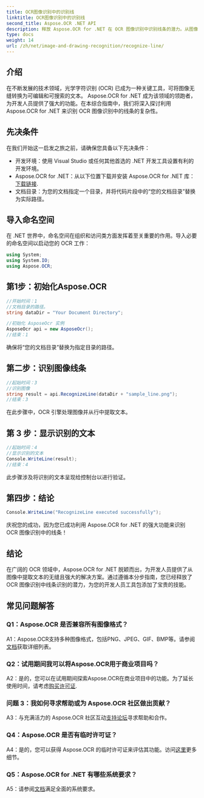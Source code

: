 ```yaml
---
title: OCR图像识别中的识别线
linktitle: OCR图像识别中的识别线
second_title: Aspose.OCR .NET API
description: 释放 Aspose.OCR for .NET 在 OCR 图像识别中识别线条的潜力。从图像中无缝提取文本的开发人员指南。
type: docs
weight: 14
url: /zh/net/image-and-drawing-recognition/recognize-line/
---
```

## 介绍

在不断发展的技术领域，光学字符识别 (OCR) 已成为一种关键工具，可将图像无缝转换为可编辑和可搜索的文本。 Aspose.OCR for .NET 成为该领域的领跑者，为开发人员提供了强大的功能。在本综合指南中，我们将深入探讨利用 Aspose.OCR for .NET 来识别 OCR 图像识别中的线条的复杂性。

## 先决条件

在我们开始这一启发之旅之前，请确保您具备以下先决条件：

- 开发环境：使用 Visual Studio 或任何其他首选的 .NET 开发工具设置有利的开发环境。
-  Aspose.OCR for .NET：从以下位置下载并安装 Aspose.OCR for .NET 库：[下载链接](https://releases.aspose.com/ocr/net/).
- 文档目录：为您的文档指定一个目录，并将代码片段中的“您的文档目录”替换为实际路径。

## 导入命名空间

在 .NET 世界中，命名空间在组织和访问类方面发挥着至关重要的作用。导入必要的命名空间以启动您的 OCR 工作：

```csharp
using System;
using System.IO;
using Aspose.OCR;
```

## 第1步：初始化Aspose.OCR

```csharp
//开始时间：1
//文档目录的路径。
string dataDir = "Your Document Directory";

//初始化 AsposeOcr 实例
AsposeOcr api = new AsposeOcr();
//结束：1
```

确保将“您的文档目录”替换为指定目录的路径。

## 第二步：识别图像线条

```csharp
//起始时间：3
//识别图像
string result = api.RecognizeLine(dataDir + "sample_line.png");
//结束：3
```

在此步骤中，OCR 引擎处理图像并从行中提取文本。

## 第 3 步：显示识别的文本

```csharp
//起始时间：4
//显示识别的文本
Console.WriteLine(result);
//结束：4
```

此步骤涉及将识别的文本呈现给控制台以进行验证。

## 第四步：结论

```csharp
Console.WriteLine("RecognizeLine executed successfully");
```

庆祝您的成功，因为您已成功利用 Aspose.OCR for .NET 的强大功能来识别 OCR 图像识别中的线条！

## 结论

在广阔的 OCR 领域中，Aspose.OCR for .NET 脱颖而出，为开发人员提供了从图像中提取文本的无缝且强大的解决方案。通过遵循本分步指南，您已经释放了 OCR 图像识别中线条识别的潜力，为您的开发人员工具包添加了宝贵的技能。

## 常见问题解答

### Q1：Aspose.OCR 是否兼容所有图像格式？

 A1：Aspose.OCR支持多种图像格式，包括PNG、JPEG、GIF、BMP等。请参阅[文档](https://reference.aspose.com/ocr/net/)获取详细列表。

### Q2：试用期间我可以将Aspose.OCR用于商业项目吗？

 A2：是的，您可以在试用期间探索Aspose.OCR在商业项目中的功能。为了延长使用时间，请考虑[购买许可证](https://purchase.aspose.com/buy).

### 问题 3：我如何寻求帮助或为 Aspose.OCR 社区做出贡献？

 A3：与充满活力的 Aspose.OCR 社区互动[支持论坛](https://forum.aspose.com/c/ocr/16)寻求帮助和合作。

### Q4：Aspose.OCR 是否有临时许可证？

A4：是的，您可以获得 Aspose.OCR 的临时许可证来评估其功能。访问[这里](https://purchase.aspose.com/temporary-license/)更多细节。

### Q5：Aspose.OCR for .NET 有哪些系统要求？

 A5：请参阅[文档](https://reference.aspose.com/ocr/net/)满足全面的系统要求。